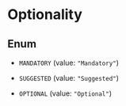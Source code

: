 

# Optionality

## Enum


* `MANDATORY` (value: `"Mandatory"`)

* `SUGGESTED` (value: `"Suggested"`)

* `OPTIONAL` (value: `"Optional"`)



